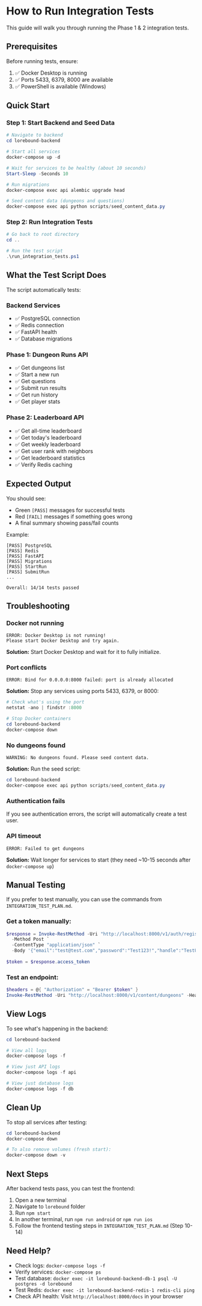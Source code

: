 # How to Run Integration Tests

This guide will walk you through running the Phase 1 & 2 integration tests.

## Prerequisites

Before running tests, ensure:
1. ✅ Docker Desktop is running
2. ✅ Ports 5433, 6379, 8000 are available
3. ✅ PowerShell is available (Windows)

## Quick Start

### Step 1: Start Backend and Seed Data

```powershell
# Navigate to backend
cd lorebound-backend

# Start all services
docker-compose up -d

# Wait for services to be healthy (about 10 seconds)
Start-Sleep -Seconds 10

# Run migrations
docker-compose exec api alembic upgrade head

# Seed content data (dungeons and questions)
docker-compose exec api python scripts/seed_content_data.py
```

### Step 2: Run Integration Tests

```powershell
# Go back to root directory
cd ..

# Run the test script
.\run_integration_tests.ps1
```

## What the Test Script Does

The script automatically tests:

### Backend Services
- ✅ PostgreSQL connection
- ✅ Redis connection  
- ✅ FastAPI health
- ✅ Database migrations

### Phase 1: Dungeon Runs API
- ✅ Get dungeons list
- ✅ Start a new run
- ✅ Get questions
- ✅ Submit run results
- ✅ Get run history
- ✅ Get player stats

### Phase 2: Leaderboard API
- ✅ Get all-time leaderboard
- ✅ Get today's leaderboard
- ✅ Get weekly leaderboard
- ✅ Get user rank with neighbors
- ✅ Get leaderboard statistics
- ✅ Verify Redis caching

## Expected Output

You should see:
- Green `[PASS]` messages for successful tests
- Red `[FAIL]` messages if something goes wrong
- A final summary showing pass/fail counts

Example:
```
[PASS] PostgreSQL
[PASS] Redis
[PASS] FastAPI
[PASS] Migrations
[PASS] StartRun
[PASS] SubmitRun
...

Overall: 14/14 tests passed
```

## Troubleshooting

### Docker not running
```
ERROR: Docker Desktop is not running!
Please start Docker Desktop and try again.
```
**Solution:** Start Docker Desktop and wait for it to fully initialize.

### Port conflicts
```
ERROR: Bind for 0.0.0.0:8000 failed: port is already allocated
```
**Solution:** Stop any services using ports 5433, 6379, or 8000:
```powershell
# Check what's using the port
netstat -ano | findstr :8000

# Stop Docker containers
cd lorebound-backend
docker-compose down
```

### No dungeons found
```
WARNING: No dungeons found. Please seed content data.
```
**Solution:** Run the seed script:
```powershell
cd lorebound-backend
docker-compose exec api python scripts/seed_content_data.py
```

### Authentication fails
If you see authentication errors, the script will automatically create a test user.

### API timeout
```
ERROR: Failed to get dungeons
```
**Solution:** Wait longer for services to start (they need ~10-15 seconds after `docker-compose up`)

## Manual Testing

If you prefer to test manually, you can use the commands from `INTEGRATION_TEST_PLAN.md`.

### Get a token manually:
```powershell
$response = Invoke-RestMethod -Uri "http://localhost:8000/v1/auth/register" `
  -Method Post `
  -ContentType "application/json" `
  -Body '{"email":"test@test.com","password":"Test123!","handle":"TestUser"}'
  
$token = $response.access_token
```

### Test an endpoint:
```powershell
$headers = @{ "Authorization" = "Bearer $token" }
Invoke-RestMethod -Uri "http://localhost:8000/v1/content/dungeons" -Headers $headers
```

## View Logs

To see what's happening in the backend:

```powershell
cd lorebound-backend

# View all logs
docker-compose logs -f

# View just API logs
docker-compose logs -f api

# View just database logs
docker-compose logs -f db
```

## Clean Up

To stop all services after testing:

```powershell
cd lorebound-backend
docker-compose down

# To also remove volumes (fresh start):
docker-compose down -v
```

## Next Steps

After backend tests pass, you can test the frontend:

1. Open a new terminal
2. Navigate to `lorebound` folder
3. Run `npm start`
4. In another terminal, run `npm run android` or `npm run ios`
5. Follow the frontend testing steps in `INTEGRATION_TEST_PLAN.md` (Step 10-14)

## Need Help?

- Check logs: `docker-compose logs -f`
- Verify services: `docker-compose ps`
- Test database: `docker exec -it lorebound-backend-db-1 psql -U postgres -d lorebound`
- Test Redis: `docker exec -it lorebound-backend-redis-1 redis-cli ping`
- Check API health: Visit `http://localhost:8000/docs` in your browser

